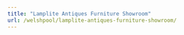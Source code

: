 ```yaml
---
title: "Lamplite Antiques Furniture Showroom"
url: /welshpool/lamplite-antiques-furniture-showroom/
---
```

